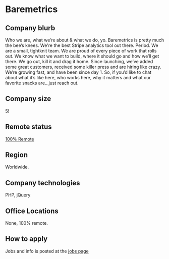 # Baremetrics

## Company blurb

Who we are, what we’re about & what we do, yo. Baremetrics is pretty much the bee’s knees. We're the best Stripe analytics tool out there. Period.
We are a small, tightknit team. We are proud of every piece of work that rolls out. We know what we want to build, where it should go and how we’ll get there. We go out, kill it and drag it home.
Since launching, we’ve added some great customers, received some killer press and are hiring like crazy. We’re growing fast, and have been since day 1. So, if you’d like to chat about what it’s like here, who works here, why it matters and what our favorite snacks are...just reach out.

## Company size

5!

## Remote status

[100% Remote](https://baremetrics.com/jobs)

## Region

Worldwide.

## Company technologies

PHP, jQuery

## Office Locations

None, 100% remote.

## How to apply

Jobs and info is posted at the [jobs page](https://baremetrics.com/jobs)

